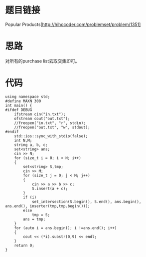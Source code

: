 ﻿# 题目链接
Popular Products[http://hihocoder.com/problemset/problem/1351]

# 思路
对所有的purchase list去取交集即可。

# 代码
	using namespace std;
	#define MAXN 300
	int main() {
	#ifdef DEBUG
		ifstream cin("in.txt");
		ofstream cout("out.txt");
		//freopen("in.txt", "r", stdin);
		//freopen("out.txt", "w", stdout);
	#endif
		std::ios::sync_with_stdio(false);
		int N,M;
		string a, b, c;
		set<string> ans;
		cin >> N;
		for (size_t i = 0; i < N; i++)
		{
			set<string> S,tmp;
			cin >> M;
			for (size_t j = 0; j < M; j++)
			{
				cin >> a >> b >> c;
				S.insert(a + c);
			}
			if (i)
				set_intersection(S.begin(), S.end(), ans.begin(), ans.end(), inserter(tmp,tmp.begin()));
			else
				tmp = S;
			ans = tmp;
		}
		for (auto i = ans.begin(); i !=ans.end(); i++)
		{
			cout << (*i).substr(0,9) << endl;
		}
		return 0;
	}